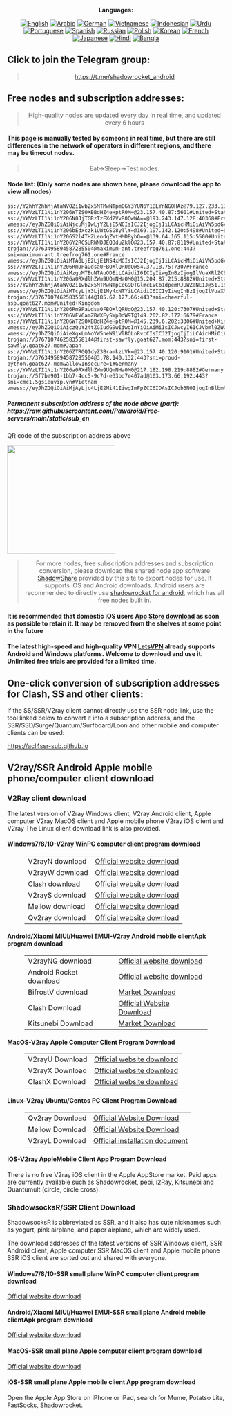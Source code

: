 
<div align="center">

**Languages:**

[![English](https://img.shields.io/badge/Language-English-red?style=for-the-badge)](README-en.md)
[![Arabic](https://img.shields.io/badge/Language-Arabic-red?style=for-the-badge)](README-ar.md)
[![German](https://img.shields.io/badge/Language-German-red?style=for-the-badge)](README-de.md)
[![Vietnamese](https://img.shields.io/badge/Language-Vietnamese-red?style=for-the-badge)](README-vi.md)
[![Indonesian](https://img.shields.io/badge/Language-Indonesian-red?style=for-the-badge)](README-id.md)
[![Urdu](https://img.shields.io/badge/Language-Urdu-red?style=for-the-badge)](README-ur-PK.md)
[![Portuguese](https://img.shields.io/badge/Language-Portuguese-red?style=for-the-badge)](README-pt-BR.md)
[![Spanish](https://img.shields.io/badge/Language-Spanish-red?style=for-the-badge)](README-es.md)
[![Russian](https://img.shields.io/badge/Language-Russian-red?style=for-the-badge)](README-ru.md)
[![Polish](https://img.shields.io/badge/Language-Polish-red?style=for-the-badge)](README-pl.md)
[![Korean](https://img.shields.io/badge/Language-Korean-red?style=for-the-badge)](README-ko-KR.md)
[![French](https://img.shields.io/badge/Language-French-red?style=for-the-badge)](README-fr.md)
[![Japanese](https://img.shields.io/badge/Language-Japanese-red?style=for-the-badge)](README-ja.md)
[![Hindi](https://img.shields.io/badge/Language-Hindi-red?style=for-the-badge)](README-hi.md)
[![Bangla](https://img.shields.io/badge/Language-Bangla-red?style=for-the-badge)](README-bn.md)

</div>
<h2>Click to join the Telegram group:</h2>
<blockquote>
<p style="text-align: center;"><a href="https://t.me/shadowrocket_android">https://t.me/shadowrocket_android</a></p>
</blockquote>
<h2>Free nodes and subscription addresses:</h2>
<blockquote>
<p style="text-align: center;">High-quality nodes are updated every day in real time, and updated every 6 hours</p>
</blockquote>
<h4>This page is manually tested by someone in real time, but there are still differences in the network of operators in different regions, and there may be timeout nodes.</h4>
<blockquote>
<p style="text-align: center;">Eat->Sleep->Test nodes.</p>
</blockquote>
<h4>Node list: (Only some nodes are shown here, please download the app to view all nodes)</h4>
    
```
ss://Y2hhY2hhMjAtaWV0Zi1wb2x5MTMwNTpmOGY3YUN6Y1BLYnNGOHAz@79.127.233.170:990#United+Kingdom
ss://YWVzLTI1Ni1nY206WTZSOXBBdHZ4eHptR0M=@23.157.40.87:5601#United+States
ss://YWVzLTI1Ni1nY206N0JjTGRzTzFXd2VvR0QwWA==@193.243.147.128:40368#France
vmess://eyJhZGQiOiAiNjcuMjIwLjY2LjE5NCIsICJ2IjogIjIiLCAicHMiOiAiVW5pdGVkIFN0YXRlcyIsICJwb3J0IjogNDQzLCAiaWQiOiAiMDNmY2M2MTgtYjkzZC02Nzk2LTZhZWQtOGEzOGM5NzVkNTgxIiwgImFpZCI6ICIxIiwgIm5ldCI6ICJ3cyIsICJ0eXBlIjogIiIsICJob3N0IjogIjY3LjIyMC42Ni4xOTQiLCAicGF0aCI6ICJsaW5rdndzIiwgInRscyI6ICJ0bHMifQ==
ss://YWVzLTI1Ni1nY206bEdxczk1UWtGSG8yTlY=@169.197.142.120:5498#United+States
ss://YWVzLTI1Ni1nY206S2l4THZLendqZWtHMDBybQ==@139.64.165.115:5500#United+States
ss://YWVzLTI1Ni1nY206Y2RCSURWNDJEQ3duZklO@23.157.40.87:8119#United+States
trojan://3763495894587285504@maximum-ant.treefrog761.one:443?sni=maximum-ant.treefrog761.one#France
vmess://eyJhZGQiOiAiMTA0LjE2LjE1NS4xMCIsICJ2IjogIjIiLCAicHMiOiAiVW5pdGVkIFN0YXRlcyIsICJwb3J0IjogODg4MCwgImlkIjogIjRiMzY2MjVjLWI5ZDktM2VhNi1hZWQ1LTg2ZDYyYzcwZTE2ZCIsICJhaWQiOiAiMCIsICJuZXQiOiAid3MiLCAidHlwZSI6ICIiLCAiaG9zdCI6ICIxMDAtMTUxLTgxLTM2LnM0LmRiLWxpbmswMS50b3AiLCAicGF0aCI6ICIvZGFiYWkuaW4xMDQuMjQuMTg1LjIxOSIsICJ0bHMiOiAiIn0=
ss://YWVzLTI1Ni1nY206Rm9PaUdsa0FBOXlQRUdQ@54.37.18.75:7307#France
vmess://eyJhZGQiOiAiMzguMTEuNTAuODEiLCAidiI6ICIyIiwgInBzIjogIlVuaXRlZCBTdGF0ZXMiLCAicG9ydCI6IDMxMDA1LCAiaWQiOiAiNDE4MDQ4YWYtYTI5My00Yjk5LTliMGMtOThjYTM1ODBkZDI0IiwgImFpZCI6ICI2NCIsICJuZXQiOiAid3MiLCAidHlwZSI6ICIiLCAiaG9zdCI6ICIiLCAicGF0aCI6ICIvcGF0aC8xNzMxNDkwODk5OTg0IiwgInRscyI6ICJ0bHMifQ==
ss://YWVzLTI1Ni1nY206a0RXdlhZWm9UQmNHa0M0@15.204.87.215:8882#United+States
ss://Y2hhY2hhMjAtaWV0Zi1wb2x5MTMwNTpCcG9DTGlmcEVCb1dpemRJUWZaNE1J@51.158.252.130:443#France
vmess://eyJhZGQiOiAiMTcyLjY3LjE1My4xNTYiLCAidiI6ICIyIiwgInBzIjogIlVuaXRlZCBTdGF0ZXMiLCAicG9ydCI6IDg0NDMsICJpZCI6ICI4NjQ1NWJmYy1kZDAyLTRhM2ItOWYwMy03NjY4ZjM5Mzc1ZDYiLCAiYWlkIjogIjAiLCAibmV0IjogIndzIiwgInR5cGUiOiAiIiwgImhvc3QiOiAib3Zod3V4aWFuLnBhaTUwMjg4LnVrIiwgInBhdGgiOiAiLyIsICJ0bHMiOiAidGxzIn0=
trojan://3767107462583558144@185.67.127.66:443?sni=cheerful-asp.goat627.mom#United+Kingdom
ss://YWVzLTI1Ni1nY206Rm9PaUdsa0FBOXlQRUdQ@23.157.40.120:7307#United+States
ss://YWVzLTI1Ni1nY206VEV6amZBWXEySWp0dW9T@149.202.82.172:6679#France
ss://YWVzLTI1Ni1nY206WTZSOXBBdHZ4eHptR0M=@145.239.6.202:3306#United+Kingdom
vmess://eyJhZGQiOiAiczQuY24tZGIudG9wIiwgInYiOiAiMiIsICJwcyI6ICJVbml0ZWQgU3RhdGVzIiwgInBvcnQiOiAyMDUyLCAiaWQiOiAiNGIzNjYyNWMtYjlkOS0zZWE2LWFlZDUtODZkNjJjNzBlMTZkIiwgImFpZCI6ICIwIiwgIm5ldCI6ICJ3cyIsICJ0eXBlIjogIiIsICJob3N0IjogIjEwMC0xMDYtNjAtNzQuczQuY24tZGIudG9wIiwgInBhdGgiOiAiL2RhYmFpLmluMTA0LjI1LjEyNC4xODQiLCAidGxzIjogIiJ9
vmess://eyJhZGQiOiAieXgxLmNoYW5neW91VlBOLnRvcCIsICJ2IjogIjIiLCAicHMiOiAiQ3lwcnVzIiwgInBvcnQiOiA4ODgwLCAiaWQiOiAiYTdjNmZlMGUtNmZkYi00MDBhLTk5NzgtM2YxYTBjYzI5ZTU0IiwgImFpZCI6ICIwIiwgIm5ldCI6ICJ3cyIsICJ0eXBlIjogIiIsICJob3N0IjogIm1nLmNoYW5neW91VlBOLnRvcCIsICJwYXRoIjogIi8/ZWQ9MjA0OCIsICJ0bHMiOiAiIn0=
trojan://3767107462583558144@first-sawfly.goat627.mom:443?sni=first-sawfly.goat627.mom#Japan
ss://YWVzLTI1Ni1nY206ZTRGQ1dyZ3BramkzUVk=@23.157.40.120:9101#United+States
trojan://3763495894587285504@3.78.140.132:443?sni=proud-python.goat627.mom&allowInsecure=1#Germany
ss://YWVzLTI1Ni1nY206a0RXdlhZWm9UQmNHa0M0@217.182.198.219:8882#Germany
trojan://5f7be901-1bb7-4cc5-9c7d-e33bd7e407ad@103.173.66.192:443?sni=cmc1.5gsieuvip.vn#Vietnam
vmess://eyJhZGQiOiAiMjAyLjc4LjE2Mi41IiwgImFpZCI6IDAsICJob3N0IjogInBlbmRhci5vbnRoZXdpZmkuY29tIiwgImlkIjogIjcxNmVkZWQ2LTIyMDEtNGRiZC05ZDYzLTE2MzhjOWU4ZTY3NyIsICJuZXQiOiAid3MiLCAicGF0aCI6ICIvQGZvcndhcmR2MnJheSIsICJwb3J0IjogNDQzLCAicHMiOiAiTHV4ZW1ib3VyZyIsICJ0bHMiOiAidGxzIiwgInR5cGUiOiAiYXV0byIsICJzZWN1cml0eSI6ICJhdXRvIiwgInNraXAtY2VydC12ZXJpZnkiOiB0cnVlLCAic25pIjogIiJ9
```
<h5>Permanent subscription address of the node above (part): https://raw.githubusercontent.com/Pawdroid/Free-servers/main/static/sub_en</h5>
<p>QR code of the subscription address above</p>
<img src='https://raw.githubusercontent.com/Pawdroid/Free-servers/main/static/sub_en.png' width=250 height=250>
<blockquote style='text-align: center;'>For more nodes, free subscription addresses and subscription conversion, please download the shared node app software <a href='https://shadowsharing.com'>ShadowShare</a> provided by this site to export nodes for use. It supports iOS and Android downloads. Android users are recommended to directly use <a href='https://github.com/Pawdroid/shadowrocket_for_android'>shadowrocket for android</a>, which has all free nodes built in. </blockquote>
<h4>It is recommended that domestic iOS users <a href='https://apps.apple.com/cn/app/shadowshare/id1612647259'>App Store download</a> as soon as possible to retain it. It may be removed from the shelves at some point in the future</h4>
<h4>The latest high-speed and high-quality VPN <a href='https://letsgovpn.com'>LetsVPN</a> already supports Android and Windows platforms. Welcome to download and use it. Unlimited free trials are provided for a limited time. </h4>
<div class="nv-content-wrap entry-content">
<h2>One-click conversion of subscription addresses for Clash, SS and other clients:</h2>
<p>If the SS/SSR/V2ray client cannot directly use the SSR node link, use the tool linked below to convert it into a subscription address, and the SSR/SSD/Surge/Quantum/Surfboard/Loon and other mobile and computer clients can be used:</p>
<p><a href="https://acl4ssr-sub.github.io" target="_blank" rel="noreferrer noopener nofollow">https://acl4ssr-sub.github.io</a></p>
<h2>V2ray/SSR Android Apple mobile phone/computer client download</h2>
<h3>V2Ray client download</h3>
<p>The latest version of V2ray Windows client, V2ray Android client, Apple computer V2ray MacOS client and Apple mobile phone V2ray iOS client and V2ray The Linux client download link is also provided. </p>
<h4>Windows7/8/10-<strong>V2ray WinPC computer client</strong> program download</h4>
<figure class="wp-block-table alignwide is-style-stripes"><table><tbody><tr><td>V2rayN download</td><td><a href="https://github.com/2dust/v2rayN/releases" target="_blank" rel="noreferrer noopener">Official website download</a></td></tr><tr><td>V2rayW download</td><td><a href="https://github.com/Cenmrev/V2RayW/releases" target="_blank" rel="noreferrer noopener">Official website download</a></td></tr><tr><td>Clash download</td><td><a href="https://github.com/Fndroid/clash_for_windows_pkg/releases" target="_blank" rel="noreferrer noopener">Official website download</a></td></tr><tr><td>V2rayS download</td><td><a href="https://github.com/Shinlor/V2RayS/releases" target="_blank" rel="noreferrer noopener">Official website download</a></td></tr><tr><td>Mellow download</td><td><a href="https://github.com/mellow-io/mellow/releases" target="_blank" rel="noreferrer noopener">Official website download</a></td></tr><tr><td>Qv2ray download</td><td><a href="https://github.com/Qv2ray/Qv2ray" target="_blank" rel="noreferrer noopener">Official website download</a></td></tr></tbody></table></figure>
<h4><strong>Android/Xiaomi MIUI/Huawei EMUI-V2ray Android mobile client</strong>Apk program download</h4>
<figure class="wp-block-table alignwide is-style-stripes"><table><tbody><tr><td>V2rayNG download</td><td><a href="https://github.com/2dust/v2rayNG/releases" target="_blank" rel="noreferrer noopener">Official website download</a></td></tr><tr><td>Android Rocket download</td><td><a href="https://github.com/Pawdroid/shadowrocket_for_android/releases" target="_blank" rel="noreferrer noopener">Official website download</a></td></tr><tr><td>BifrostV download</td><td><a rel="noreferrer noopener" href="https://www.appsapk.com/downloading/latest/com.github.dawndiy.bifrostv-0.6.8.apk" target="_blank">Market Download</a></td></tr><tr><td>Clash Download</td><td><a href="https://github.com/Kr328/ClashForAndroid/releases" target="_blank" rel="noreferrer noopener">Official Website Download</a></td></tr><tr><td>Kitsunebi Download</td><td><a rel="noreferrer noopener" href="https://apkpure.com/kitsunebi/fun.kitsunebi.kitsunebi4android" target="_blank">Market Download</a></td></tr></tbody></table></figure>
<h4><strong>MacOS-V2ray <strong>Apple Computer</strong> Client</strong> Program Download</h4>
<figure class="wp-block-table alignwide is-style-stripes"><table><tbody><tr><td>V2rayU Download</td><td><a href="https://github.com/yanue/V2rayU/releases" target="_blank" rel="noreferrer noopener">Official website download</a></td></tr><tr><td>V2rayX Download</td><td><a href="https://github.com/Cenmrev/V2RayX/releases" target="_blank" rel="noreferrer noopener">Official website download</a></td></tr><tr><td>ClashX Download</td><td><a href="https://github.com/yichengchen/clashX/releases" target="_blank" rel="noreferrer noopener">Official website download</a></td></tr></tbody></table></figure>
<h4><strong>Linux</strong>–<strong>V2ray Ubuntu/Centos PC Client</strong> Program Download</h4>
<figure class="wp-block-table alignwide is-style-stripes"><table><tbody><tr><td>Qv2ray Download</td><td><a href="https://github.com/Qv2ray/Qv2ray" target="_blank" rel="noreferrer noopener">Official Website Download</a></td></tr><tr><td>Mellow Download</td><td><a href="https://github.com/mellow-io/mellow/releases" target="_blank" rel="noreferrer noopener">Official Website Download</a></td></tr><tr><td>V2rayL Download</td><td><a rel="noreferrer noopener" href="https://github.com/jiangxufeng/v2rayL" target="_blank">Official installation document</a></td></tr></tbody></table></figure>
<h4>iOS-<strong>V2ray Apple<strong>Mobile Client</strong> App Program</strong> Download</h4>
<p>There is no free V2ray iOS client in the Apple AppStore market. Paid apps are currently available such as Shadowrocket, pepi, i2Ray, Kitsunebi and Quantumult (circle, circle cross). </p>
<h3>ShadowsocksR/SSR Client Download</h3>
<p>ShadowsocksR is abbreviated as SSR, and it also has cute nicknames such as yogurt, pink airplane, and paper airplane, which are widely used. </p>
<p>The download addresses of the latest versions of SSR Windows client, SSR Android client, Apple computer SSR MacOS client and Apple mobile phone SSR iOS client are sorted out and shared with everyone. </p>
<h4><strong>Windows7/8/10-<strong>SSR small plane WinPC computer client</strong> program download</strong></h4>
<p><a rel="noreferrer noopener" href="https://github.com/shadowsocksrr/shadowsocksr-csharp/releases" target="_blank">Official website download</a></p>
<h4><strong><strong>Android/Xiaomi MIUI/Huawei EMUI-SSR small plane Android mobile client</strong>Apk program download</strong></h4>
<p><a rel="noreferrer noopener" href="https://github.com/shadowsocksrr/shadowsocksr-android/releases" target="_blank">Official website download</a></p>
<h4><strong><strong>MacOS-SSR small plane Apple computer client</strong> program download</strong></h4>
<p><a href="https://github.com/qinyuhang/ShadowsocksX-NG-R/releases" target="_blank" rel="noreferrer noopener">Official website download</a></p>
<h4><strong>iOS-<strong>SSR small plane Apple mobile client App program</strong></strong> download</h4>
<p>Open the Apple App Store on iPhone or iPad, search for Mume, Potatso Lite, FastSocks, Shadowrocket. </p></div>
    
